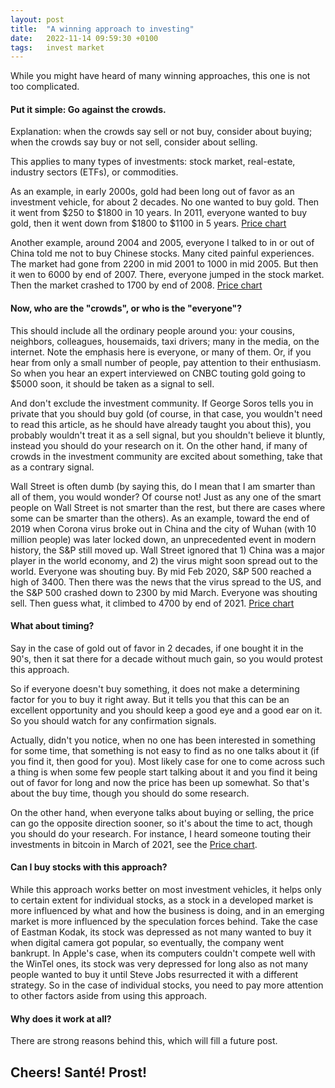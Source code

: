 ```yaml
---
layout: post
title:  "A winning approach to investing"
date:   2022-11-14 09:59:30 +0100
tags:   invest market
---
```


While you might have heard of many winning approaches, this one is not too complicated.

#### Put it simple: Go against the crowds.

Explanation: when the crowds say sell or not buy, consider about buying; when the crowds say buy or not sell, consider about selling.

This applies to many types of investments: stock market, real-estate, industry sectors (ETFs), or commodities.

As an example, in early 2000s, gold had been long out of favor as an investment vehicle, for about 2 decades.  No one wanted to buy gold.  Then it went from \$250 to \$1800 in 10 years.  In 2011, everyone wanted to buy gold, then it went down from \$1800 to \$1100 in 5 years.  [Price chart](https://www.gold.org/goldhub/data/gold-prices)

Another example, around 2004 and 2005, everyone I talked to in or out of China told me not to buy Chinese stocks.  Many cited painful experiences.  The market had gone from 2200 in mid 2001 to 1000 in mid 2005.  But then it wen to 6000 by end of 2007.  There, everyone jumped in the stock market.  Then the market crashed to 1700 by end of 2008.  [Price chart](https://g.co/kgs/opLFVe)

#### Now, who are the "crowds", or who is the "everyone"?

This should include all the ordinary people around you: your cousins, neighbors, colleagues, housemaids, taxi drivers; many in the media, on the internet.  Note the emphasis here is everyone, or many of them.  Or, if you hear from only a small number of people, pay attention to their enthusiasm.  So when you hear an expert interviewed on CNBC touting gold going to \$5000 soon, it should be taken as a signal to sell.

And don't exclude the investment community.  If George Soros tells you in private that you should buy gold (of course, in that case, you wouldn't need to read this article, as he should have already taught you about this), you probably wouldn't treat it as a sell signal, but you shouldn't believe it bluntly, instead you should do your research on it.  On the other hand, if many of crowds in the investment community are excited about something, take that as a contrary signal.  

Wall Street is often dumb (by saying this, do I mean that I am smarter than all of them, you would wonder?  Of course not!  Just as any one of the smart people on Wall Street is not smarter than the rest, but there are cases where some can be smarter than the others). As an example, toward the end of 2019 when Corona virus broke out in China and the city of Wuhan (with 10 million people) was later locked down, an unprecedented event in modern history, the S&P still moved up.  Wall Street ignored that 1) China was a major player in the world economy, and 2) the virus might soon spread out to the world.  Everyone was shouting buy.  By mid Feb 2020, S&P 500 reached a high of 3400.  Then there was the news that the virus spread to the US, and the S&P 500 crashed down to 2300 by mid March.  Everyone was shouting sell.  Then guess what, it climbed to 4700 by end of 2021.  [Price chart](https://g.co/kgs/Ed7HfF)

#### What about timing?

Say in the case of gold out of favor in 2 decades, if one bought it in the 90's, then it sat there for a decade without much gain, so you would protest this approach.  

So if everyone doesn't buy something, it does not make a determining factor for you to buy it right away.  But it tells you that this can be an excellent opportunity and you should keep a good eye and a good ear on it.  So you should watch for any confirmation signals.

Actually, didn't you notice, when no one has been interested in something for some time, that something is not easy to find as no one talks about it (if you find it, then good for you).  Most likely case for one to come across such a thing is when some few people start talking about it and you find it being out of favor for long and now the price has been up somewhat.  So that's about the buy time, though you should do some research.

On the other hand, when everyone talks about buying or selling, the price can go the opposite direction sooner, so it's about the time to act, though you should do your research.  For instance, I heard someone touting their investments in bitcoin in March of 2021, see the [Price chart](https://g.co/finance/BTC-USD?window=5Y).

#### Can I buy stocks with this approach?

While this approach works better on most investment vehicles, it helps only to certain extent for individual stocks, as a stock in a developed market is more influenced by what and how the business is doing, and in an emerging market is more influenced by the speculation forces behind.  Take the case of Eastman Kodak, its stock was depressed as not many wanted to buy it when digital camera got popular, so eventually, the company went bankrupt.  In Apple's case, when its computers couldn't compete well with the WinTel ones, its stock was very depressed for long also as not many people wanted to buy it until Steve Jobs resurrected it with a different strategy.  So in the case of individual stocks, you need to pay more attention to other factors aside from using this approach.

#### Why does it work at all?

There are strong reasons behind this, which will fill a future post.

## Cheers!  Santé!  Prost!
